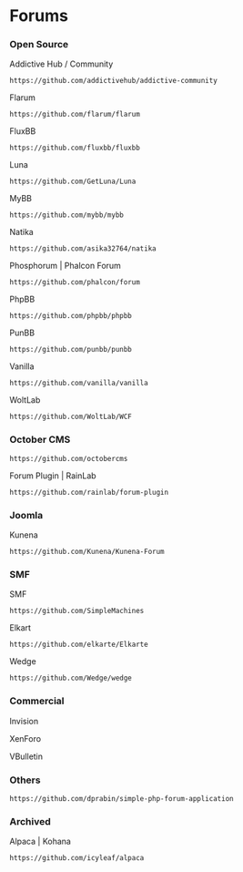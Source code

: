 #  Forums


### Open Source

Addictive Hub / Community

    https://github.com/addictivehub/addictive-community

Flarum

    https://github.com/flarum/flarum

FluxBB
 
    https://github.com/fluxbb/fluxbb

Luna

    https://github.com/GetLuna/Luna

MyBB

    https://github.com/mybb/mybb
    
Natika 

    https://github.com/asika32764/natika

Phosphorum | Phalcon Forum

    https://github.com/phalcon/forum

PhpBB

    https://github.com/phpbb/phpbb

PunBB
 
    https://github.com/punbb/punbb

Vanilla 

    https://github.com/vanilla/vanilla
   
WoltLab 

    https://github.com/WoltLab/WCF

### October CMS

    https://github.com/octobercms

Forum Plugin | RainLab

    https://github.com/rainlab/forum-plugin

### Joomla

Kunena

    https://github.com/Kunena/Kunena-Forum

### SMF

SMF

    https://github.com/SimpleMachines

Elkart

    https://github.com/elkarte/Elkarte
    
Wedge

    https://github.com/Wedge/wedge

### Commercial

Invision  

XenForo  

VBulletin  


### Others

    https://github.com/dprabin/simple-php-forum-application

### Archived

Alpaca | Kohana

    https://github.com/icyleaf/alpaca
